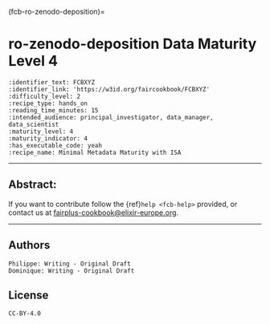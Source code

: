 (fcb-ro-zenodo-deposition)=


# ro-zenodo-deposition Data Maturity Level 4

````{panels_fairplus}
:identifier_text: FCBXYZ
:identifier_link: 'https://w3id.org/faircookbook/FCBXYZ'
:difficulty_level: 2
:recipe_type: hands_on
:reading_time_minutes: 15
:intended_audience: principal_investigator, data_manager, data_scientist
:maturity_level: 4
:maturity_indicator: 4
:has_executable_code: yeah
:recipe_name: Minimal Metadata Maturity with ISA
````


---

## Abstract:

If you want to contribute follow the {ref}`help <fcb-help>` provided, or contact us at [fairplus-cookbook@elixir-europe.org](mailto:fairplus-cookbook@elixir-europe.org).

---



## Authors
````{authors_fairplus}
Philippe: Writing - Original Draft
Dominique: Writing - Original Draft
````

## License
````{license_fairplus}
CC-BY-4.0
````




